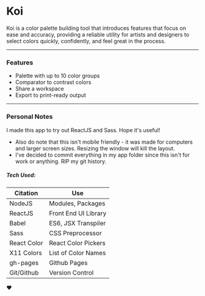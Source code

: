 # Koi
Koi is a color palette building tool that introduces features that focus on ease
and accuracy, providing a reliable utility for artists and designers to select
colors quickly, confidently, and feel great in the process.

---
### Features
- Palette with up to 10 color groups
- Comparator to contrast colors
- Share a workspace
- Export to print-ready output

---
### Personal Notes
I made this app to try out ReactJS and Sass. Hope it's useful!
- Also do note that this isn't mobile friendly - it was made for computers and larger screen sizes. Resizing the window will kill the layout.
- I've decided to commit everything in my app folder since this isn't for work or anything. RIP my git history.

##### Tech Used:

|Citation      | Use                  |
|--------------|----------------------|
|NodeJS        | Modules, Packages    |
|ReactJS       | Front End UI Library |
|Babel         | ES6, JSX Transpiler  |
|Sass          | CSS Preprocessor     |
|React Color   | React Color Pickers  |
|X11 Colors    | List of Color Names  |
|gh-pages      | Github Pages         |
|Git/Github    | Version Control      |

❤️
